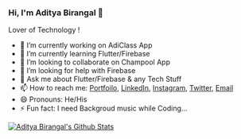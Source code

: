 ### Hi, I'm Aditya Birangal 👋
Lover of Technology !

- 🔭 I’m currently working on AdiClass App
- 🌱 I’m currently learning Flutter/Firebase
- 👯 I’m looking to collaborate on Champool App
- 🤔 I’m looking for help with Firebase
- 💬 Ask me about Flutter/Firebase & any Tech Stuff
- 📫 How to reach me: [Portfoilo](https://birangal.com), [LinkedIn](https://www.linkedin.com/in/adityabirangal), [Instagram](https://www.instagram.com/aditya.birangal), [Twitter](https://twitter.com/AdityaBirangal), [Email](mailto:aditya@birangal.com)
- 😄 Pronouns: He/His
- ⚡ Fun fact: I need Backgroud music while Coding...

[![Aditya Birangal's Github Stats](https://github-readme-stats.vercel.app/api?username=AdityaBirangal)](https://github-readme-stats.vercel.app/api?username=AdityaBirangal)

